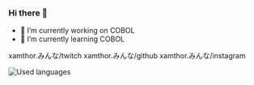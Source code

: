 ### Hi there 👋

- 🔭 I’m currently working on COBOL
- 🌱 I’m currently learning COBOL

xamthor.みんな/twitch
xamthor.みんな/github
xamthor.みんな/instagram

![Used languages](https://github-readme-stats.vercel.app/api/top-langs/?username=xamthor)
